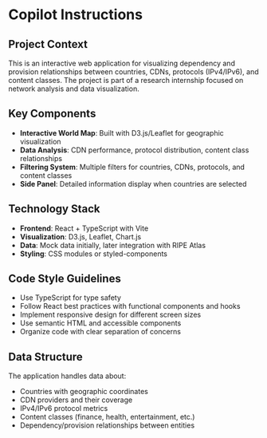 # Copilot Instructions

<!-- Use this file to provide workspace-specific custom instructions to Copilot. For more details, visit https://code.visualstudio.com/docs/copilot/copilot-customization#_use-a-githubcopilotinstructionsmd-file -->

## Project Context

This is an interactive web application for visualizing dependency and provision relationships between countries, CDNs, protocols (IPv4/IPv6), and content classes. The project is part of a research internship focused on network analysis and data visualization.

## Key Components

- **Interactive World Map**: Built with D3.js/Leaflet for geographic visualization
- **Data Analysis**: CDN performance, protocol distribution, content class relationships
- **Filtering System**: Multiple filters for countries, CDNs, protocols, and content classes
- **Side Panel**: Detailed information display when countries are selected

## Technology Stack

- **Frontend**: React + TypeScript with Vite
- **Visualization**: D3.js, Leaflet, Chart.js
- **Data**: Mock data initially, later integration with RIPE Atlas
- **Styling**: CSS modules or styled-components

## Code Style Guidelines

- Use TypeScript for type safety
- Follow React best practices with functional components and hooks
- Implement responsive design for different screen sizes
- Use semantic HTML and accessible components
- Organize code with clear separation of concerns

## Data Structure

The application handles data about:
- Countries with geographic coordinates
- CDN providers and their coverage
- IPv4/IPv6 protocol metrics
- Content classes (finance, health, entertainment, etc.)
- Dependency/provision relationships between entities
